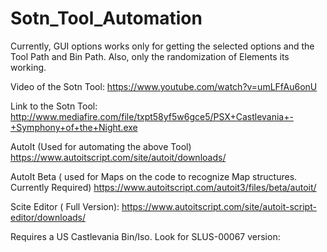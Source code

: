 # Sotn_Tool_Automation

Currently, GUI options works only for getting the selected options and the Tool Path and Bin Path. Also, only the randomization of Elements its working. 


Video of the Sotn Tool:
https://www.youtube.com/watch?v=umLFfAu6onU

Link to the Sotn Tool:
http://www.mediafire.com/file/txpt58yf5w6gce5/PSX+Castlevania+-+Symphony+of+the+Night.exe

AutoIt (Used for automating the above Tool)
https://www.autoitscript.com/site/autoit/downloads/

AutoIt Beta ( used for Maps on the code to recognize Map structures. Currently Required)
https://www.autoitscript.com/autoit3/files/beta/autoit/

Scite Editor ( Full Version):
https://www.autoitscript.com/site/autoit-script-editor/downloads/

Requires a US Castlevania Bin/Iso. Look for SLUS-00067 version:

